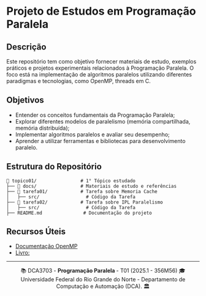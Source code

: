 # Projeto de Estudos em Programação Paralela

## Descrição
Este repositório tem como objetivo fornecer materiais de estudo, exemplos práticos e projetos experimentais relacionados à Programação Paralela. O foco está na implementação de algoritmos paralelos utilizando diferentes paradigmas e tecnologias, como OpenMP, threads em C.

## Objetivos
- Entender os conceitos fundamentais da Programação Paralela;
- Explorar diferentes modelos de paralelismo (memória compartilhada, memória distribuída);
- Implementar algoritmos paralelos e avaliar seu desempenho;
- Aprender a utilizar ferramentas e bibliotecas para desenvolvimento paralelo.

## Estrutura do Repositório
```
📂 topico01/                # 1° Tópico estudado
├── 📂 docs/                # Materiais de estudo e referências
├── 📂 tarefa01/            # Tarefa sobre Memoria Cache
│   ├── src/                 # Código da Tarefa
├── 📂 tarefa02/            # Tarefa sobre IPL Paralelismo
│   ├── src/                 # Código da Tarefa
├── README.md               # Documentação do projeto
```

## Recursos Úteis
- [Documentação OpenMP](https://www.openmp.org/resources/)   
- [Livro: ]()

---
<div align="center">
  📚 DCA3703 - <strong> Programação Paralela </strong> - T01 (2025.1 - 356M56) 🎓 <br/>
  Universidade Federal do Rio Grande do Norte - Departamento de Computação e Automação (DCA). 🏛️
</div>